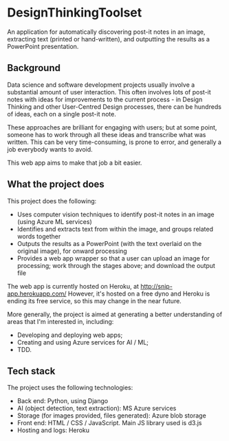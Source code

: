 # DesignThinkingToolset
An application for automatically discovering post-it notes in an image, extracting text (printed or hand-written), and outputting the results as a PowerPoint presentation.

## Background
Data science and software development projects usually involve a substantial amount of user interaction. This often involves lots of post-it notes with ideas for improvements
to the current process - in Design Thinking and other User-Centred Design processes, there can be hundreds of ideas, each on a single post-it note.

These approaches are brilliant for engaging with users; but at some point, someone has to work through all these ideas and transcribe what was written. This can be very
time-consuming, is prone to error, and generally a job everybody wants to avoid.

This web app aims to make that job a bit easier.

## What the project does
This project does the following:
- Uses computer vision techniques to identify post-it notes in an image (using Azure ML services)
- Identifies and extracts text from within the image, and groups related words together
- Outputs the results as a PowerPoint (with the text overlaid on the original image), for onward processing
- Provides a web app wrapper so that a user can upload an image for processing; work through the stages above; and download the output file

The web app is currently hosted on Heroku, at http://snip-app.herokuapp.com/  However, it's hosted on a free dyno and Heroku is ending its free service, so this may 
change in the near future.  

More generally, the project is aimed at generating a better understanding of areas that I'm interested in, including:
- Developing and deploying web apps;
- Creating and using Azure services for AI / ML;
- TDD.

## Tech stack
The project uses the following technologies:
- Back end: Python, using Django
- AI (object detection, text extraction): MS Azure services
- Storage (for images provided, files generated): Azure blob storage
- Front end: HTML / CSS / JavaScript. Main JS library used is d3.js
- Hosting and logs: Heroku
